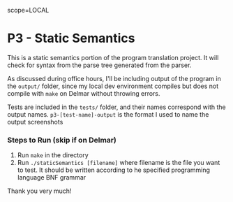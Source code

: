 scope=LOCAL

# P3 - Static Semantics

This is a static semantics portion of the program translation project. It will check for syntax from the parse tree generated from the parser.

As discussed during office hours, I'll be including output of the program in the `output/` folder, since my local dev environment compiles but does not compile with `make` on Delmar without throwing errors.

Tests are included in the `tests/` folder, and their names correspond with the output names. `p3-[test-name]-output` is the format I used to name the output screenshots

### Steps to Run (skip if on Delmar)

1. Run `make` in the directory
2. Run `./staticSemantics [filename]` where filename is the file you want to test. It should be written according to he specified programming language BNF grammar

Thank you very much!